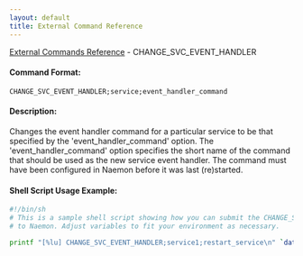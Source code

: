 ```yaml
---
layout: default
title: External Command Reference
---
```


<!--
************************************************
* AUTO GENERATED PAGE - USE ./update SCRIPT
************************************************
-->

<span class="glyphicon glyphicon-arrow-up"></span><a href="index.html"> External Commands Reference</a> - CHANGE_SVC_EVENT_HANDLER<br>


#### Command Format:

`CHANGE_SVC_EVENT_HANDLER;service;event_handler_command`

#### Description:

Changes the event handler command for a particular service to be that specified by the 'event_handler_command' option. The 'event_handler_command' option specifies the short name of the command that should be used as the new service event handler. The command must have been configured in Naemon before it was last (re)started.

#### Shell Script Usage Example:

```sh
#!/bin/sh
# This is a sample shell script showing how you can submit the CHANGE_SVC_EVENT_HANDLER command
# to Naemon. Adjust variables to fit your environment as necessary.

printf "[%lu] CHANGE_SVC_EVENT_HANDLER;service1;restart_service\n" `date +%s` > /var/lib/naemon/naemon.cmd
```



